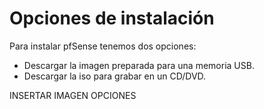 # Opciones de instalación

Para instalar pfSense tenemos dos opciones:
- Descargar la imagen preparada para una memoria USB.
- Descargar la iso para grabar en un CD/DVD.

INSERTAR IMAGEN OPCIONES
